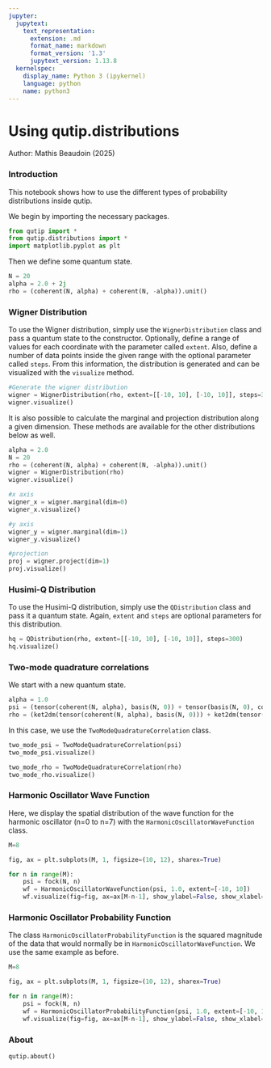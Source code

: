 ```yaml
---
jupyter:
  jupytext:
    text_representation:
      extension: .md
      format_name: markdown
      format_version: '1.3'
      jupytext_version: 1.13.8
  kernelspec:
    display_name: Python 3 (ipykernel)
    language: python
    name: python3
---
```


# Using qutip.distributions

Author: Mathis Beaudoin (2025)

### Introduction

This notebook shows how to use the different types of probability distributions inside qutip.

We begin by importing the necessary packages.

```python
from qutip import *
from qutip.distributions import *
import matplotlib.pyplot as plt
```
    
Then we define some quantum state.

```python
N = 20
alpha = 2.0 + 2j
rho = (coherent(N, alpha) + coherent(N, -alpha)).unit()
```

### Wigner Distribution

To use the Wigner distribution, simply use the `WignerDistribution` class and pass a quantum state to the constructor. Optionally, define a range of values for each coordinate with the parameter called `extent`. Also, define a number of data points inside the given range with the optional parameter called `steps`. From this information, the distribution is generated and can be visualized with the `visualize` method.

```python
#Generate the wigner distribution
wigner = WignerDistribution(rho, extent=[[-10, 10], [-10, 10]], steps=300)
wigner.visualize()
```

It is also possible to calculate the marginal and projection distribution along a given dimension. These methods are available for the other distributions below as well.

```python
alpha = 2.0
N = 20
rho = (coherent(N, alpha) + coherent(N, -alpha)).unit()
wigner = WignerDistribution(rho)
wigner.visualize()

#x axis
wigner_x = wigner.marginal(dim=0)
wigner_x.visualize()

#y axis
wigner_y = wigner.marginal(dim=1)
wigner_y.visualize()

#projection
proj = wigner.project(dim=1)
proj.visualize()
```

### Husimi-Q Distribution

To use the Husimi-Q distribution, simply use the `QDistribution` class and pass it a quantum state. Again, `extent` and `steps` are optional parameters for this distribution.

```python
hq = QDistribution(rho, extent=[[-10, 10], [-10, 10]], steps=300)
hq.visualize()
```

### Two-mode quadrature correlations
We start with a new quantum state.

```python
alpha = 1.0 
psi = (tensor(coherent(N, alpha), basis(N, 0)) + tensor(basis(N, 0), coherent(N, -alpha))).unit() 
rho = (ket2dm(tensor(coherent(N, alpha), basis(N, 0))) + ket2dm(tensor(basis(N, 0), coherent(N, -alpha)))).unit() 
```

In this case, we use the `TwoModeQuadratureCorrelation` class.

```python
two_mode_psi = TwoModeQuadratureCorrelation(psi)
two_mode_psi.visualize()

two_mode_rho = TwoModeQuadratureCorrelation(rho)
two_mode_rho.visualize()
```

### Harmonic Oscillator Wave Function
Here, we display the spatial distribution of the wave function for the harmonic oscillator (n=0 to n=7) with the `HarmonicOscillatorWaveFunction` class.

```python
M=8

fig, ax = plt.subplots(M, 1, figsize=(10, 12), sharex=True)

for n in range(M):
    psi = fock(N, n)
    wf = HarmonicOscillatorWaveFunction(psi, 1.0, extent=[-10, 10])
    wf.visualize(fig=fig, ax=ax[M-n-1], show_ylabel=False, show_xlabel=(n == 0))
```

### Harmonic Oscillator Probability Function

The class `HarmonicOscillatorProbabilityFunction` is the squared magnitude of the data that would normally be in `HarmonicOscillatorWaveFunction`. We use the same example as before.

```python
M=8

fig, ax = plt.subplots(M, 1, figsize=(10, 12), sharex=True)

for n in range(M):
    psi = fock(N, n)
    wf = HarmonicOscillatorProbabilityFunction(psi, 1.0, extent=[-10, 10])
    wf.visualize(fig=fig, ax=ax[M-n-1], show_ylabel=False, show_xlabel=(n == 0))
```

### About

```python
qutip.about()
```
